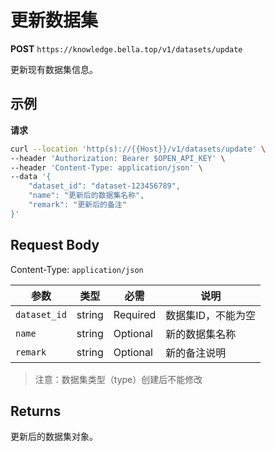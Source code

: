 # 更新数据集

**POST** `https://knowledge.bella.top/v1/datasets/update`

更新现有数据集信息。

## 示例

**请求**
```bash
curl --location 'http(s)://{{Host}}/v1/datasets/update' \
--header 'Authorization: Bearer $OPEN_API_KEY' \
--header 'Content-Type: application/json' \
--data '{
    "dataset_id": "dataset-123456789",
    "name": "更新后的数据集名称",
    "remark": "更新后的备注"
}'
```

## Request Body
Content-Type: `application/json`

| 参数 | 类型 | 必需 | 说明 |
|-----|------|------|------|
| `dataset_id` | string | Required | 数据集ID，不能为空 |
| `name` | string | Optional | 新的数据集名称 |
| `remark` | string | Optional | 新的备注说明 |

> 注意：数据集类型（type）创建后不能修改

## Returns
更新后的数据集对象。
